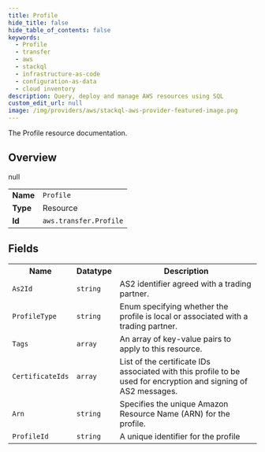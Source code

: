 ```yaml
---
title: Profile
hide_title: false
hide_table_of_contents: false
keywords:
  - Profile
  - transfer
  - aws
  - stackql
  - infrastructure-as-code
  - configuration-as-data
  - cloud inventory
description: Query, deploy and manage AWS resources using SQL
custom_edit_url: null
image: /img/providers/aws/stackql-aws-provider-featured-image.png
---
```

The Profile resource documentation.

## Overview
<table><tbody>
<tr><td><b>Name</b></td><td><code>Profile</code></td></tr>
<tr><td><b>Type</b></td><td>Resource</td></tr>
null
<tr><td><b>Id</b></td><td><code>aws.transfer.Profile</code></td></tr>
</tbody></table>

## Fields
<table><tbody>
<tr><th>Name</th><th>Datatype</th><th>Description</th></tr>
<tr><td><code>As2Id</code></td><td><code>string</code></td><td>AS2 identifier agreed with a trading partner.</td></tr><tr><td><code>ProfileType</code></td><td><code>string</code></td><td>Enum specifying whether the profile is local or associated with a trading partner.</td></tr><tr><td><code>Tags</code></td><td><code>array</code></td><td>An array of key-value pairs to apply to this resource.</td></tr><tr><td><code>CertificateIds</code></td><td><code>array</code></td><td>List of the certificate IDs associated with this profile to be used for encryption and signing of AS2 messages.</td></tr><tr><td><code>Arn</code></td><td><code>string</code></td><td>Specifies the unique Amazon Resource Name (ARN) for the profile.</td></tr><tr><td><code>ProfileId</code></td><td><code>string</code></td><td>A unique identifier for the profile</td></tr>
</tbody></table>
